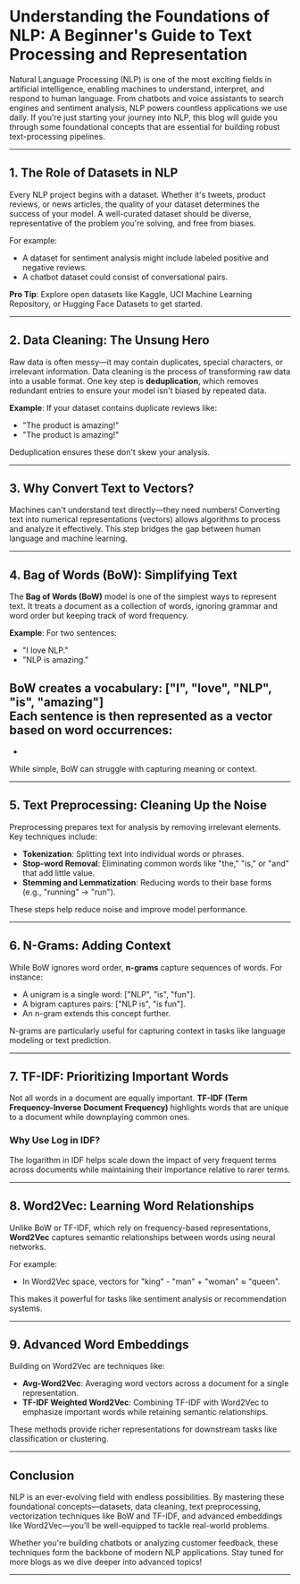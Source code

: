 # **Understanding the Foundations of NLP: A Beginner's Guide to Text Processing and Representation**

Natural Language Processing (NLP) is one of the most exciting fields in artificial intelligence, enabling machines to understand, interpret, and respond to human language. From chatbots and voice assistants to search engines and sentiment analysis, NLP powers countless applications we use daily. If you're just starting your journey into NLP, this blog will guide you through some foundational concepts that are essential for building robust text-processing pipelines.

---

## **1. The Role of Datasets in NLP**
Every NLP project begins with a dataset. Whether it's tweets, product reviews, or news articles, the quality of your dataset determines the success of your model. A well-curated dataset should be diverse, representative of the problem you're solving, and free from biases. 

For example:
- A dataset for sentiment analysis might include labeled positive and negative reviews.
- A chatbot dataset could consist of conversational pairs.

**Pro Tip**: Explore open datasets like Kaggle, UCI Machine Learning Repository, or Hugging Face Datasets to get started.

---

## **2. Data Cleaning: The Unsung Hero**
Raw data is often messy—it may contain duplicates, special characters, or irrelevant information. Data cleaning is the process of transforming raw data into a usable format. One key step is **deduplication**, which removes redundant entries to ensure your model isn't biased by repeated data.

**Example**: 
If your dataset contains duplicate reviews like:
- "The product is amazing!"
- "The product is amazing!"

Deduplication ensures these don't skew your analysis.

---

## **3. Why Convert Text to Vectors?**
Machines can't understand text directly—they need numbers! Converting text into numerical representations (vectors) allows algorithms to process and analyze it effectively. This step bridges the gap between human language and machine learning.

---

## **4. Bag of Words (BoW): Simplifying Text**
The **Bag of Words (BoW)** model is one of the simplest ways to represent text. It treats a document as a collection of words, ignoring grammar and word order but keeping track of word frequency.

**Example**:
For two sentences:
- "I love NLP."
- "NLP is amazing."

BoW creates a vocabulary: ["I", "love", "NLP", "is", "amazing"]  
Each sentence is then represented as a vector based on word occurrences:
-
-

While simple, BoW can struggle with capturing meaning or context.

---

## **5. Text Preprocessing: Cleaning Up the Noise**
Preprocessing prepares text for analysis by removing irrelevant elements. Key techniques include:

- **Tokenization**: Splitting text into individual words or phrases.
- **Stop-word Removal**: Eliminating common words like "the," "is," or "and" that add little value.
- **Stemming and Lemmatization**: Reducing words to their base forms (e.g., "running" → "run").

These steps help reduce noise and improve model performance.

---

## **6. N-Grams: Adding Context**
While BoW ignores word order, **n-grams** capture sequences of words. For instance:
- A unigram is a single word: ["NLP", "is", "fun"].
- A bigram captures pairs: ["NLP is", "is fun"].
- An n-gram extends this concept further.

N-grams are particularly useful for capturing context in tasks like language modeling or text prediction.

---

## **7. TF-IDF: Prioritizing Important Words**
Not all words in a document are equally important. **TF-IDF (Term Frequency-Inverse Document Frequency)** highlights words that are unique to a document while downplaying common ones.

### Why Use Log in IDF?
The logarithm in IDF helps scale down the impact of very frequent terms across documents while maintaining their importance relative to rarer terms.

---

## **8. Word2Vec: Learning Word Relationships**
Unlike BoW or TF-IDF, which rely on frequency-based representations, **Word2Vec** captures semantic relationships between words using neural networks.

For example:
- In Word2Vec space, vectors for "king" - "man" + "woman" ≈ "queen".

This makes it powerful for tasks like sentiment analysis or recommendation systems.

---

## **9. Advanced Word Embeddings**
Building on Word2Vec are techniques like:
- **Avg-Word2Vec**: Averaging word vectors across a document for a single representation.
- **TF-IDF Weighted Word2Vec**: Combining TF-IDF with Word2Vec to emphasize important words while retaining semantic relationships.

These methods provide richer representations for downstream tasks like classification or clustering.

---

## **Conclusion**
NLP is an ever-evolving field with endless possibilities. By mastering these foundational concepts—datasets, data cleaning, text preprocessing, vectorization techniques like BoW and TF-IDF, and advanced embeddings like Word2Vec—you’ll be well-equipped to tackle real-world problems.

Whether you're building chatbots or analyzing customer feedback, these techniques form the backbone of modern NLP applications. Stay tuned for more blogs as we dive deeper into advanced topics!

---

